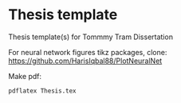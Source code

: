 # Thesis template
Thesis template(s) for Tommmy Tram Dissertation

For neural network figures tikz packages, clone:  
https://github.com/HarisIqbal88/PlotNeuralNet

Make pdf: 
```
pdflatex Thesis.tex
```
